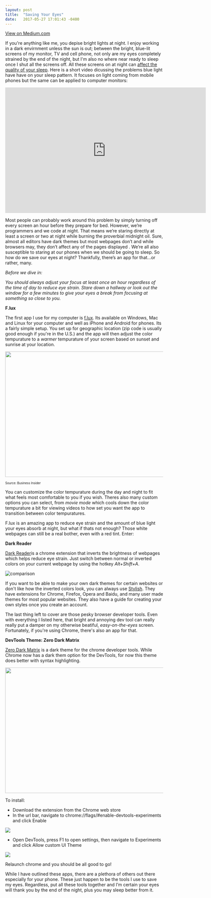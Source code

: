 ```yaml
---
layout: post
title:  "Saving Your Eyes"
date:   2017-05-27 17:01:43 -0400
---
```


[View on Medium.com](https://medium.com/@j.onCoding/saving-your-eyes-b6c06872240e)

If you're anything like me, you depise bright lights at night.  I enjoy working in a dark envirnment unless the sun is out; between the bright, blue-lit screens of my monitor, TV and cell phone, not only are my eyes completely strained by the end of the night, but I'm also no where near ready to sleep once I shut all the screens off.  All these screens on at night can [affect the quality of your sleep](http://www.health.harvard.edu/staying-healthy/blue-light-has-a-dark-side).  Here is a short video dicussing the problems blue light have have on your sleep pattern.  It focuses on light coming from mobile phones but the same can be applied to computer monitors:

<iframe width="640" height="400" src="https://www.youtube.com/embed/_1V0rDSTC9I" frameborder="0" allowfullscreen></iframe>

Most people can probably work around this problem by simply turning off every screen an hour before they prepare for bed. However, we’re programmers and we code at night. That means we’re staring directly at least a screen or two at night while burning the proverbial midnight oil. Sure, almost all editors have dark themes but most webpages don’t and while browsers may, they don’t affect any of the pages displayed . We’re all also susceptible to staring at our phones when we should be going to sleep. So how do we save our eyes at night? Thankfully, there’s an app for that…or rather, many.

_Before we dive in:_ 

_You should always adjust your focus at least once an hour regardless of the time of day to reduce eye strain. Stare down a hallway or look out the window for a few minutes to give your eyes a break from focusing at something so close to you._

**F.lux**

The first app I use for my computer is [f.lux](https://justgetflux.com/).  Its available on Windows, Mac and Linux for your computer and well as iPhone and Android for phones.  Its a fairly simple setup.  You set up for geographic location (zip code is usually good enough if you're in the U.S.) and the app will then adjust the color tempurature to a _warmer_ tempurature of your screen based on sunset and sunrise at your location.

<img src="https://static4.businessinsider.com/image/5630c4d9dd089559228b45c6-1200-600/flux-side-by-side.jpg" height="400" width="640">

<sub><sup>Source: Business Insider</sup></sub>

You can customize the color tempurature during the day and night to fit what feels most comfortable to you if you wish.  Theres also many custom options you can select, from _movie mode_ which cools down the color tempurature a bit for viewing videos to how set you want the app to transition between color tempuratures.

F.lux is an amazing app to reduce eye strain and the amount of blue light your eyes absorb at night, but what if thats not enough?  Those white webpages can still be a real bother, even with a red tint. Enter:

**Dark Reader**

[Dark Reader](https://chrome.google.com/webstore/detail/dark-reader/eimadpbcbfnmbkopoojfekhnkhdbieeh)is a chrome extension that inverts the brightness of webpages which helps reduce eye strain. Just switch between normal or inverted colors on your current webpage by using the hotkey _Alt+Shift+A_.

![comparison](https://raw.githubusercontent.com/alexanderby/darkreader/master/promo/screenshots/screenshot_filter.png)

If you want to be able to make your own dark themes for certain websites or don't like how the inverted colors look, you can always use [Stylish](https://userstyles.org/).  They have extensions for Chrome, Firefox, Opera and Baidu, and many user made themes for most popular websites.  They also have a guide for creating your own styles once you create an account.

The last thing left to cover are those pesky browser developer tools.  Even with everything I listed here, that bright and annoying dev tool can really really put a damper on my otherwise beatiful, _easy-on-the-eyes_ screen.  Fortunately, if you're using Chrome, there's also an app for that.

**DevTools Theme: Zero Dark Matrix**

[Zero Dark Matrix](https://chrome.google.com/webstore/detail/devtools-theme-zero-dark/bomhdjeadceaggdgfoefmpeafkjhegbo) is a dark theme for the chrome developer tools. While Chrome now has a dark them option for the DevTools, for now this theme does better with syntax highlighting.

<img src="https://lh3.googleusercontent.com/pQA3LW_Y96N2Kxrycs1d0SDI6eZ788OSV4v9cH4fQJlr0wQlNLfut-ANt0UEPw_IjKZTaR4Pp1M=s640-h400-e365-rw" height="400" width="640">

To install: 

* Download the extension from the Chrome web store
* In the url bar, navigate to chrome://flags/#enable-devtools-experiments and click Enable

<img src="https://cdn-images-1.medium.com/max/800/1*zVAiOwuXjawpJGdXVFGeDg.png">

* Open DevTools, press F1 to open settings, then navigate to Experiments and click Allow custom UI Theme

<img src="https://cdn-images-1.medium.com/max/800/1*WAhHOYd4cs-gY8cyawtgAA.png">

Relaunch chrome and you should be all good to go!

While I have outlined these apps, there are a plethora of others out there especially for your phone. These just happen to be the tools I use to save my eyes. Regardless, put all these tools together and I’m certain your eyes will thank you by the end of the night, plus you may sleep better from it.



